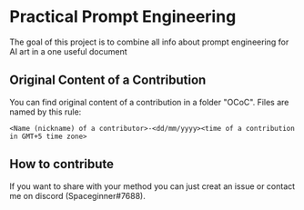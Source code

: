# Practical Prompt Engineering
The goal of this project is to combine all info about prompt engineering for AI art in a one useful document
## Original Content of a Contribution
You can find original content of a contribution in a folder "OCoC". Files are named by this rule:
```
<Name (nickname) of a contributor>-<dd/mm/yyyy><time of a contribution in GMT+5 time zone>
```
## How to contribute
If you want to share with your method you can just creat an issue or contact me on discord (Spaceginner#7688).
